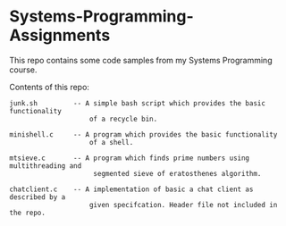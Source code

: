 # Systems-Programming-Assignments
This repo contains some code samples from my Systems Programming course.


Contents of this repo:


    junk.sh         -- A simple bash script which provides the basic functionality
                        of a recycle bin.

    minishell.c     -- A program which provides the basic functionality
                        of a shell.

    mtsieve.c       -- A program which finds prime numbers using multithreading and
                         segmented sieve of eratosthenes algorithm.

    chatclient.c    -- A implementation of basic a chat client as described by a
                        given specifcation. Header file not included in the repo.
